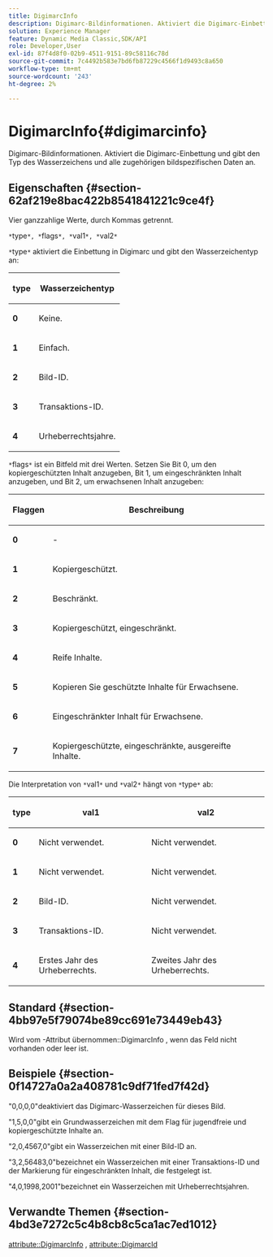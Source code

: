 ```yaml
---
title: DigimarcInfo
description: Digimarc-Bildinformationen. Aktiviert die Digimarc-Einbettung und gibt den Typ des Wasserzeichens und alle zugehörigen bildspezifischen Daten an.
solution: Experience Manager
feature: Dynamic Media Classic,SDK/API
role: Developer,User
exl-id: 87f4d8f0-02b9-4511-9151-89c58116c78d
source-git-commit: 7c4492b583e7bd6fb87229c4566f1d9493c8a650
workflow-type: tm+mt
source-wordcount: '243'
ht-degree: 2%

---
```


# DigimarcInfo{#digimarcinfo}

Digimarc-Bildinformationen. Aktiviert die Digimarc-Einbettung und gibt den Typ des Wasserzeichens und alle zugehörigen bildspezifischen Daten an.

## Eigenschaften {#section-62af219e8bac422b8541841221c9ce4f}

Vier ganzzahlige Werte, durch Kommas getrennt.

`*`type`*, *`flags`*, *`val1`*, *`val2`*`

`*`type`*` aktiviert die Einbettung in Digimarc und gibt den Wasserzeichentyp an:

<table id="table_3648951F14D94C5BAD097CFB783F1EE7"> 
 <thead> 
  <tr> 
   <th class="entry"> <p><span class="codeph"> <span class="varname"> type</span> </span> </p> </th> 
   <th class="entry"> <p><b>Wasserzeichentyp</b> </p> </th> 
  </tr> 
 </thead>
 <tbody> 
  <tr> 
   <td> <p><b>0</b> </p> </td> 
   <td> <p>Keine. </p> </td> 
  </tr> 
  <tr> 
   <td> <p><b>1</b> </p> </td> 
   <td> <p>Einfach. </p> </td> 
  </tr> 
  <tr> 
   <td> <p><b>2</b> </p> </td> 
   <td> <p>Bild-ID. </p> </td> 
  </tr> 
  <tr> 
   <td> <p><b>3</b> </p> </td> 
   <td> <p>Transaktions-ID. </p> </td> 
  </tr> 
  <tr> 
   <td> <p><b>4</b> </p> </td> 
   <td> <p>Urheberrechtsjahre. </p> </td> 
  </tr> 
 </tbody> 
</table>

`*`flags`*` ist ein Bitfeld mit drei Werten. Setzen Sie Bit 0, um den kopiergeschützten Inhalt anzugeben, Bit 1, um eingeschränkten Inhalt anzugeben, und Bit 2, um erwachsenen Inhalt anzugeben:

<table id="table_00F218515FBE484F9D05CBAF14F9D045"> 
 <thead> 
  <tr> 
   <th class="entry"> <p><span class="codeph"> <span class="varname"> Flaggen</span> </span> </p> </th> 
   <th class="entry"> <p><b>Beschreibung</b> </p> </th> 
  </tr> 
 </thead>
 <tbody> 
  <tr> 
   <td> <p><b>0</b> </p> </td> 
   <td> <p>- </p> </td> 
  </tr> 
  <tr> 
   <td> <p><b>1</b> </p> </td> 
   <td> <p>Kopiergeschützt. </p> </td> 
  </tr> 
  <tr> 
   <td> <p><b>2</b> </p> </td> 
   <td> <p>Beschränkt. </p> </td> 
  </tr> 
  <tr> 
   <td> <p><b>3</b> </p> </td> 
   <td> <p>Kopiergeschützt, eingeschränkt. </p> </td> 
  </tr> 
  <tr> 
   <td> <p><b>4</b> </p> </td> 
   <td> <p>Reife Inhalte. </p> </td> 
  </tr> 
  <tr> 
   <td> <p><b>5</b> </p> </td> 
   <td> <p>Kopieren Sie geschützte Inhalte für Erwachsene. </p> </td> 
  </tr> 
  <tr> 
   <td> <p><b>6</b> </p> </td> 
   <td> <p>Eingeschränkter Inhalt für Erwachsene. </p> </td> 
  </tr> 
  <tr> 
   <td> <p><b>7</b> </p> </td> 
   <td> <p>Kopiergeschützte, eingeschränkte, ausgereifte Inhalte. </p> </td> 
  </tr> 
 </tbody> 
</table>

Die Interpretation von `*`val1`*` und `*`val2`*` hängt von `*`type`*` ab:

<table id="table_6B29F76BC1974C12AB7124BF84B29EC2"> 
 <thead> 
  <tr> 
   <th class="entry"> <p><span class="codeph"> <span class="varname"> type</span> </span> </p> </th> 
   <th class="entry"> <p><span class="codeph"> <span class="varname"> val1 </span> </span> </p> </th> 
   <th class="entry"> <p><span class="codeph"> <span class="varname"> val2 </span> </span> </p> </th> 
  </tr> 
 </thead>
 <tbody> 
  <tr> 
   <td> <p><b>0</b> </p> </td> 
   <td> <p>Nicht verwendet. </p> </td> 
   <td> <p>Nicht verwendet. </p> </td> 
  </tr> 
  <tr> 
   <td> <p><b>1</b> </p> </td> 
   <td> <p>Nicht verwendet. </p> </td> 
   <td> <p>Nicht verwendet. </p> </td> 
  </tr> 
  <tr> 
   <td> <p><b>2</b> </p> </td> 
   <td> <p>Bild-ID. </p> </td> 
   <td> <p>Nicht verwendet. </p> </td> 
  </tr> 
  <tr> 
   <td> <p><b>3</b> </p> </td> 
   <td> <p>Transaktions-ID. </p> </td> 
   <td> <p>Nicht verwendet. </p> </td> 
  </tr> 
  <tr> 
   <td> <p><b>4</b> </p> </td> 
   <td> <p>Erstes Jahr des Urheberrechts. </p> </td> 
   <td> <p>Zweites Jahr des Urheberrechts. </p> </td> 
  </tr> 
 </tbody> 
</table>

## Standard {#section-4bb97e5f79074be89cc691e73449eb43}

Wird vom -Attribut übernommen::DigimarcInfo , wenn das Feld nicht vorhanden oder leer ist.

## Beispiele {#section-0f14727a0a2a408781c9df71fed7f42d}

&quot;0,0,0,0&quot;deaktiviert das Digimarc-Wasserzeichen für dieses Bild.

&quot;1,5,0,0&quot;gibt ein Grundwasserzeichen mit dem Flag für jugendfreie und kopiergeschützte Inhalte an.

&quot;2,0,4567,0&quot;gibt ein Wasserzeichen mit einer Bild-ID an.

&quot;3,2,56483,0&quot;bezeichnet ein Wasserzeichen mit einer Transaktions-ID und der Markierung für eingeschränkten Inhalt, die festgelegt ist.

&quot;4,0,1998,2001&quot;bezeichnet ein Wasserzeichen mit Urheberrechtsjahren.

## Verwandte Themen {#section-4bd3e7272c5c4b8cb8c5ca1ac7ed1012}

[attribute::DigimarcInfo](../../../../../../is-api/image-catalog/image-serving-api-ref/c-image-catalog-reference/c-attributes-reference/r-digimarcinfo.md#reference-de88636cb9b4435a94e3d0a80f072667) , [attribute::DigimarcId](../../../../../../is-api/image-catalog/image-serving-api-ref/c-image-catalog-reference/c-attributes-reference/r-digimarcid.md#reference-33e3eca7f1874510904e5c8645cecd68)
